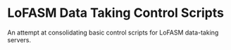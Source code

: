# LoFASM Data Taking Control Scripts


An attempt at consolidating basic control scripts for LoFASM
data-taking servers.

